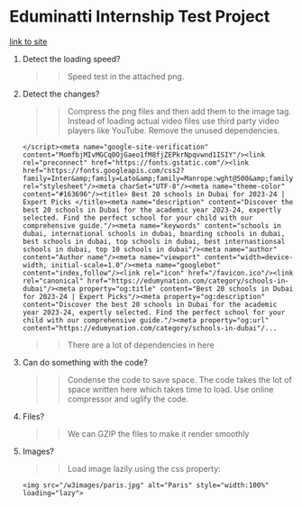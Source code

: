 # Eduminatti Internship Test Project

[link to site](https://www.edumynation.com/category/schools-in-dubai)

1.  Detect the loading speed?

    > > Speed test in the attached png.

2.  Detect the changes?

    > > Compress the png files and then add them to the image tag.
    > > Instead of loading actual video files use third party video players like YouTube.
    > > Remove the unused dependencies.

    ```
    </script><meta name="google-site-verification" content="MomfbjMIvMGCq0OjGaeo1fM8fjZEPkrNpqvwnd1ISIY"/><link rel="preconnect" href="https://fonts.gstatic.com"/><link href="https://fonts.googleapis.com/css2?family=Inter&amp;family=Lato&amp;family=Manrope:wght@500&amp;family=Montserrat&amp;display=swap" rel="stylesheet"/><meta charSet="UTF-8"/><meta name="theme-color" content="#163696"/><title> Best 20 schools in Dubai for 2023-24 | Expert Picks </title><meta name="description" content="Discover the best 20 schools in Dubai for the academic year 2023-24, expertly selected. Find the perfect school for your child with our comprehensive guide."/><meta name="keywords" content="schools in dubai, international schools in dubai, boarding schools in dubai, best schools in dubai, top schools in dubai, best internastionsal schools in dubai, top 10 schools in dubai"/><meta name="author" content="Author name"/><meta name="viewport" content="width=device-width, initial-scale=1.0"/><meta name="googlebot" content="index,follow"/><link rel="icon" href="/favicon.ico"/><link rel="canonical" href="https://edumynation.com/category/schools-in-dubai"/><meta property="og:title" content="Best 20 schools in Dubai for 2023-24 | Expert Picks"/><meta property="og:description" content="Discover the best 20 schools in Dubai for the academic year 2023-24, expertly selected. Find the perfect school for your child with our comprehensive guide."/><meta property="og:url" content="https://edumynation.com/category/schools-in-dubai"/...

    ```

    > > There are a lot of dependencies in here

3.  Can do something with the code?

    > > Condense the code to save space. The code takes the lot of space written here which takes time to load.
    > > Use online compressor and uglify the code.

4.  Files?

    > > We can GZIP the files to make it render smoothly

5.  Images?

    > > Load image lazily using the css property:

    ```
    <img src="/w3images/paris.jpg" alt="Paris" style="width:100%" loading="lazy">

    ```
